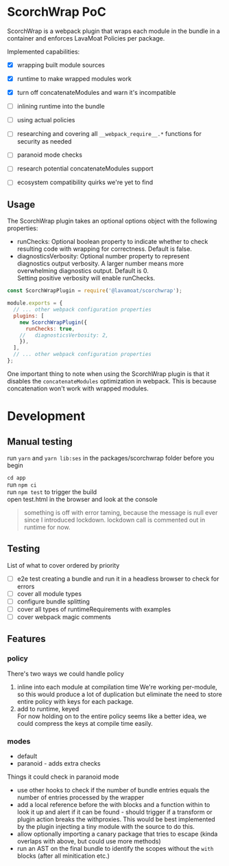 # ScorchWrap PoC

ScorchWrap is a webpack plugin that wraps each module in the bundle in a container and enforces LavaMoat Policies per package.

Implemented capabilities:

 - [x] wrapping built module sources 
 - [x] runtime to make wrapped modules work
 - [x] turn off concatenateModules and warn it's incompatible
 - [ ] inlining runtime into the bundle
 - [ ] using actual policies
 - [ ] researching and covering all `__webpack_require__.*` functions for security as needed 
 - [ ] paranoid mode checks
 - [ ] research potential concatenateModules support
 - [ ] ecosystem compatibility quirks we're yet to find


## Usage

The ScorchWrap plugin takes an optional options object with the following properties:

- runChecks: Optional boolean property to indicate whether to check resulting code with wrapping for correctness. Default is false.
- diagnosticsVerbosity: Optional number property to represent diagnostics output verbosity. A larger number means more overwhelming diagnostics output. Default is 0.  
  Setting positive verbosity will enable runChecks.

```js
const ScorchWrapPlugin = require('@lavamoat/scorchwrap');

module.exports = {
  // ... other webpack configuration properties
  plugins: [
    new ScorchWrapPlugin({
      runChecks: true,
    //   diagnosticsVerbosity: 2,
    }),
  ],
  // ... other webpack configuration properties
};
```

One important thing to note when using the ScorchWrap plugin is that it disables the `concatenateModules` optimization in webpack. This is because concatenation won't work with wrapped modules.


# Development

## Manual testing

run `yarn` and `yarn lib:ses` in the packages/scorchwrap folder before you begin

`cd app`  
run `npm ci`  
run `npm test` to trigger the build  
open test.html in the browser and look at the console

> something is off with error taming, because the message is null ever since I introduced lockdown. lockdown call is commented out in runtime for now. 

## Testing

List of what to cover ordered by priority

- [ ] e2e test creating a bundle and run it in a headless browser to check for errors
- [ ] cover all module types
- [ ] configure bundle splitting
- [ ] cover all types of runtimeRequirements with examples
- [ ] cover webpack magic comments

## Features

### policy

There's two ways we could handle policy
1. inline into each module at compilation time 
   We're working per-module, so this would produce a lot of duplication but eliminate the need to store entire policy with keys for each package.
2. add to runtime, keyed  
   For now holding on to the entire policy seems like a better idea, we could compress the keys at compile time easily.
   




### modes

- default 
- paranoid - adds extra checks

Things it could check in paranoid mode
- use other hooks to check if the number of bundle entries equals the number of entries processed by the wrapper
- add a local reference before the with blocks and a function within to look it up and alert if it can be found - should trigger if a transform or plugin action breaks the withproxies. This would be best implemented by the plugin injecting a tiny module with the source to do this.
- allow optionally importing a canary package that tries to escape (kinda overlaps with above, but could use more methods)
- run an AST on the final bundle to identify the scopes without the `with` blocks (after all minitication etc.)
